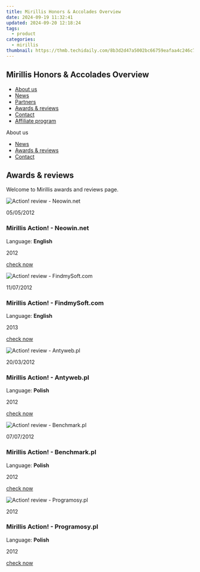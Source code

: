 ```yaml
---
title: Mirillis Honors & Accolades Overview
date: 2024-09-19 11:32:41
updated: 2024-09-20 12:18:24
tags:
  - product
categories:
  - mirillis
thumbnail: https://thmb.techidaily.com/8b3d2d47a5002bc66759eafaa4c246c7aaef6efd4d358641ba5470b5ab5b74e3.jpg
---
```


## Mirillis Honors & Accolades Overview

* [About us](https://tools.techidaily.com/mirillis/products/)
* [News](https://tools.techidaily.com/mirillis/products/)
* [Partners](https://tools.techidaily.com/mirillis/products/)
* [Awards & reviews](https://tools.techidaily.com/mirillis/products/)
* [Contact](https://tools.techidaily.com/mirillis/products/)
* [Affiliate program](https://tools.techidaily.com/mirillis/products/)

About us

* [News](https://tools.techidaily.com/mirillis/products/)
* [Awards & reviews](https://tools.techidaily.com/mirillis/products/)
* [Contact](https://tools.techidaily.com/mirillis/products/)

## Awards & reviews

Welcome to Mirillis awards and reviews page.

![Action! review - Neowin.net](https://mirillis.com/res/old/media/images/awards/awards_03.jpg) 

05/05/2012 

### Mirillis Action! - Neowin.net

Language: **English**

2012

[check now](https://www.neowin.net/news/mirillis-action-131) 

![Action! review - FindmySoft.com](https://mirillis.com/res/old/media/images/awards/awards_06.jpg) 

11/07/2012 

### Mirillis Action! - FindmySoft.com 

Language: **English**

2013

[check now](http://action.findmysoft.com/) 

![Action! review - Antyweb.pl](https://mirillis.com/res/old/media/images/awards/awards_12.jpg) 

20/03/2012 

### Mirillis Action! - Antyweb.pl

Language: **Polish**

2012

[check now](http://antyweb.pl/recenzja-mirillis-action-polskiego-programu-do-nagrywania-pulpitu/) 

![Action! review - Benchmark.pl](https://mirillis.com/res/old/media/images/awards/awards_16.jpg) 

07/07/2012 

### Mirillis Action! - Benchmark.pl

Language: **Polish**

2012

[check now](http://www.benchmark.pl/mini-recenzje/mirillis-action-ciecie-akcja.html) 

![Action! review - Programosy.pl](https://mirillis.com/res/old/media/images/awards/awards_18.jpg) 

2012 

### Mirillis Action! - Programosy.pl

Language: **Polish**

2012

[check now](http://www.programosy.pl/program,mirillis-action.html)

<ins class="adsbygoogle"
     style="display:block"
     data-ad-format="autorelaxed"
     data-ad-client="ca-pub-7571918770474297"
     data-ad-slot="1223367746"></ins>



<ins class="adsbygoogle"
     style="display:block"
     data-ad-client="ca-pub-7571918770474297"
     data-ad-slot="8358498916"
     data-ad-format="auto"
     data-full-width-responsive="true"></ins>
